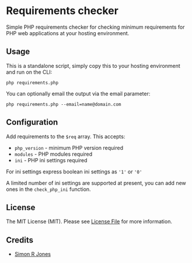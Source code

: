 # Requirements checker

Simple PHP requirements checker for checking minimum requirements for PHP web applications at your hosting environment.

## Usage

This is a standalone script, simply copy this to your hosting environment and run on the CLI:

```
php requirements.php
```

You can optionally email the output via the email parameter:

```
php requirements.php --email=name@domain.com
```

## Configuration

Add requirements to the `$req` array. This accepts:

* `php_version` - minimum PHP version required
* `modules` - PHP modules required
* `ini` - PHP ini settings required

For ini settings express boolean ini settings as `'1'` or `'0'`

A limited number of ini settings are supported at present, you can add new ones in the `check_php_ini` function.

## License

The MIT License (MIT). Please see [License File](LICENSE) for more information.

## Credits

- [Simon R Jones](https://github.com/simonrjones)
